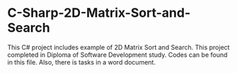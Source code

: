 # C-Sharp-2D-Matrix-Sort-and-Search
This C# project includes example of 2D Matrix Sort and Search. This project completed in Diploma of Software Development study.   Codes can be found in this file. Also, there is tasks in a word document.
